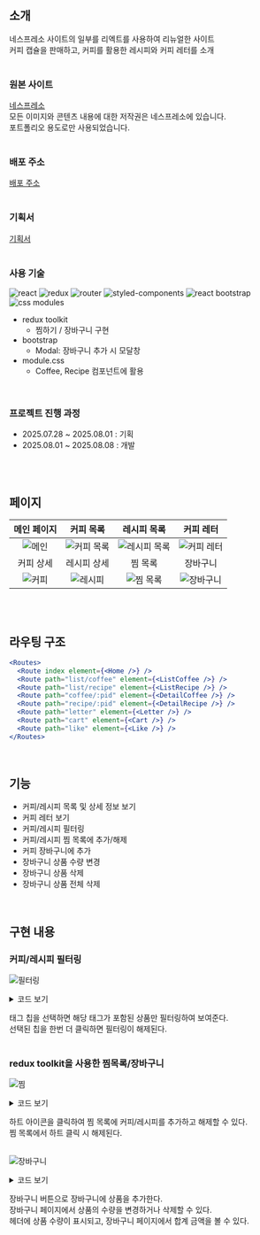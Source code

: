 ## 소개
네스프레소 사이트의 일부를 리엑트를 사용하여 리뉴얼한 사이트  
커피 캡슐을 판매하고, 커피를 활용한 레시피와 커피 레터를 소개  
<br>

### 원본 사이트
[네스프레소](https://www.nespresso.com/kr/ko)  
모든 이미지와 콘텐츠 내용에 대한 저작권은 네스프레소에 있습니다.  
포트폴리오 용도로만 사용되었습니다.  
<br>

### 배포 주소
[배포 주소](https://sleeping-gabin.github.io/react-project/)  
<br>

### 기획서
[기획서](https://github.com/Sleeping-Gabin/react-project/raw/main/plan_react.pdf)  
<br>

### 사용 기술
![react](https://img.shields.io/badge/React-20232A?style=for-the-badge&logo=react&logoColor=61DAFB)
![redux](https://img.shields.io/badge/Redux-764ABC?style=for-the-badge&logo=redux&logoColor=white)
![router](https://img.shields.io/badge/React_Router-CA4245?style=for-the-badge&logo=react-router&logoColor=white)
![styled-components](https://img.shields.io/badge/styled--components-DB7093?style=for-the-badge&logo=styled-components&logoColor=white)
![react bootstrap](https://img.shields.io/badge/react_bootstrap-41E0FD?style=for-the-badge&logo=reactbootstrap&logoColor=white)
![css modules](https://img.shields.io/badge/css_modules-000000?style=for-the-badge&logo=cssmodules&logoColor=white)  

- redux toolkit
  - 찜하기 / 장바구니 구현
- bootstrap
  - Modal: 장바구니 추가 시 모달창
- module.css
  - Coffee, Recipe 컴포넌트에 활용  
<br>

### 프로젝트 진행 과정
- 2025.07.28 ~ 2025.08.01 : 기획
- 2025.08.01 ~ 2025.08.08 : 개발  

<br><br>

## 페이지
|메인 페이지   |커피 목록   |레시피 목록   |커피 레터   |
|:----------:|:---------:|:----------:|:---------:|
|![메인](https://github.com/user-attachments/assets/feaef465-6a7b-49ae-ab26-178dd173acc6)|![커피 목록](https://github.com/user-attachments/assets/bd9cf816-abc2-412a-bdd1-1a657fe25dbe)|![레시피 목록](https://github.com/user-attachments/assets/67ab5f7c-d668-43f0-9ff5-a721032c6eba)|![커피 레터](https://github.com/user-attachments/assets/518d1250-4858-4853-b36e-da0ec085fb56)|
|커피 상세   |레시피 상세   |찜 목록   |장바구니   |
|![커피](https://github.com/user-attachments/assets/1731a31b-b28f-4eee-9341-e356933c753b)|![레시피](https://github.com/user-attachments/assets/d915b6b8-5dda-441f-a032-426d705ba2e5)|![찜 목록](https://github.com/user-attachments/assets/d87af352-c281-4a64-a349-109e3c62535c)|![장바구니](https://github.com/user-attachments/assets/b5fb9ef4-5c43-4da9-8327-39e9ad678e92)|

<br><br>

## 라우팅 구조
``` jsx
<Routes>
  <Route index element={<Home />} />
  <Route path="list/coffee" element={<ListCoffee />} />
  <Route path="list/recipe" element={<ListRecipe />} />
  <Route path="coffee/:pid" element={<DetailCoffee />} />
  <Route path="recipe/:pid" element={<DetailRecipe />} />
  <Route path="letter" element={<Letter />} />
  <Route path="cart" element={<Cart />} />
  <Route path="like" element={<Like />} />
</Routes>
```

<br>

## 기능
- 커피/레시피 목록 및 상세 정보 보기
- 커피 레터 보기
- 커피/레시피 필터링
- 커피/레시피 찜 목록에 추가/해제
- 커피 장바구니에 추가
- 장바구니 상품 수량 변경
- 장바구니 상품 삭제
- 장바구니 상품 전체 삭제

<br>

## 구현 내용
### 커피/레시피 필터링
![필터링](https://github.com/user-attachments/assets/3c7a0721-a170-4b04-ad5d-a33a985d8605)
<details>
<summary>코드 보기</summary>

```jsx
// src/components/ListTitle.js

export default function ListTitle(props) {
  const {sid, data, setItems} = props;
  const [selectTag, setSelectTag] = useState();

  ...

  const handleClickTag = (e) => {
    let tag = e.currentTarget.textContent;
    let idx = tags.indexOf(tag);

    if (idx === selectTag) {
      setItems(data);
      setSelectTag();
    }
    else {
      let newItems = data.filter(item => item.info.tags.includes(tag) || item.info.cid === tag);
      setItems(newItems);
      setSelectTag(idx);
    }
  }

  return (
    <div className="list-title">
      ...
      <div className="tags">
        {tags.map(
          (tag, idx) => <Tag key={idx} className={idx===selectTag && "select"} onClick={handleClickTag}>{tag}</Tag>
        )}
      </div>
    </div>
  )
}
```
</details>

태그 칩을 선택하면 해당 태그가 포함된 상품만 필터링하여 보여준다.  
선택된 칩을 한번 더 클릭하면 필터링이 해제된다.  
<br>

### redux toolkit을 사용한 찜목록/장바구니
![찜](https://github.com/user-attachments/assets/413ead5f-2b92-441d-9f43-4cb25c507564)

<details>
<summary>코드 보기</summary>

```js
// src/components/store.js

const likeSlice = createSlice({
  name: "like",
  initialState: [],
  reducers: {
    toggleLikeItem: (state, action) => {
      let idx = state.findIndex(item => item.pid === action.payload.pid);

      if (idx < 0) {
        state.push(action.payload);
      }
      else {
        state.splice(idx, 1);
      }
    }
  }
});
```

```jsx
// src/components/Like.js

function LikeItem(props) {
  const {pid, sid, info} = props.item;
  const dispatch = useDispatch();
  const navigate = useNavigate();
  
  const handleClickLike = () => {
    dispatch(toggleLikeItem({pid: pid, sid: sid, info: info}));
  }

  return (
    <li>
      ...
      <HeartIcon className="heart-icon" onClick={handleClickLike}/>
    </li>
  )
}
```
</details>

하트 아이콘을 클릭하여 찜 목록에 커피/레시피를 추가하고 해제할 수 있다.  
찜 목록에서 하트 클릭 시 해제된다.  
<br>

![장바구니](https://github.com/user-attachments/assets/6d891dca-6b73-4c5a-86a3-156d7740db42)

<details>
<summary>코드 보기</summary>

```js
// src/components/store.js

const cartSlice = createSlice({
  name: "cart",
  initialState: [],
  reducers: {
    addCartItem: (state, action) => {
      let idx = state.findIndex(item => item.pid === action.payload.pid);

      if (idx < 0) {
        state.push(action.payload);
      }
      else {
        state[idx].count++;
      }
    },
    deleteCartItem: (state, action) => { /*...*/ },
    deleteAllCart: (state) => { /*...*/ },
    increaseCartItem: (state, action) => { /*...*/ },
    decreaseCartItem: (state, action) => { /*...*/ }
  }
});
```
</details>

장바구니 버튼으로 장바구니에 상품을 추가한다.  
장바구니 페이지에서 상품의 수량을 변경하거나 삭제할 수 있다.  
헤더에 상품 수량이 표시되고, 장바구니 페이지에서 합계 금액을 볼 수 있다.  

<br><br>
